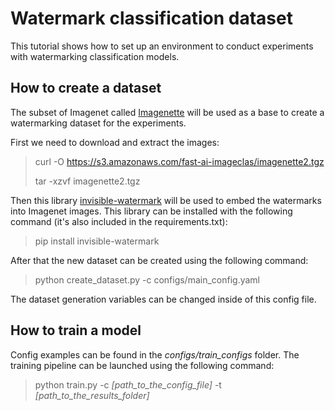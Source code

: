 # Watermark classification dataset

This tutorial shows how to set up an environment to conduct experiments with watermarking classification models.

## How to create a dataset

The subset of Imagenet called [Imagenette](https://github.com/fastai/imagenette) will be used as a base to create a watermarking dataset for the experiments.

First we need to download and extract the images:

> curl -O https://s3.amazonaws.com/fast-ai-imageclas/imagenette2.tgz
>
> tar -xzvf imagenette2.tgz

Then this library [invisible-watermark](https://github.com/ShieldMnt/invisible-watermark) will be used to embed the watermarks into Imagenet images. This library can be installed with the following command (it's also included in the requirements.txt):

> pip install invisible-watermark

After that the new dataset can be created using the following command:

> python create_dataset.py -c configs/main_config.yaml

The dataset generation variables can be changed inside of this config file.

## How to train a model

Config examples can be found in the *configs/train_configs* folder. The training pipeline can be launched using the following command:

> python train.py -c *[path_to_the_config_file]* -t *[path_to_the_results_folder]*